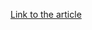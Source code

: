 [Link to the article](https://blog.eclecticiq.com/exposed-web-panel-reveals-gamaredon-groups-automated-spear-phishing-campaigns?hsLang=en)
